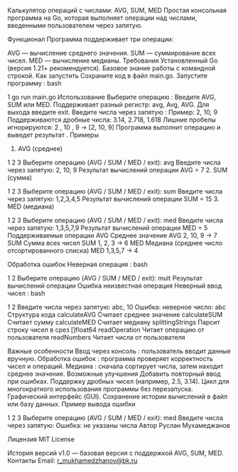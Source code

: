 Калькулятор операций с числами: AVG, SUM, MED
Простая консольная программа на Go, которая выполняет операции над числами, введенными пользователем через запятую.

Функционал
Программа поддерживает три операции:

AVG — вычисление среднего значения.
SUM — суммирование всех чисел.
MED — вычисление медианы.
Требования
Установленный Go (версия 1.21+ рекомендуется).
Базовое знание работы с командной строкой.
Как запустить
Сохраните код в файл main.go.
Запустите программу :
bash


1
go run main.go
Использование
Выберите операцию :
Введите AVG, SUM или MED.
Поддерживает разный регистр: avg, Avg, AVG.
Для выхода введите exit.
Введите числа через запятую :
Пример: 2, 10, 9
Поддерживаются дробные числа: 3.14, 2.718, 1.618
Лишние пробелы игнорируются: 2 , 10 , 9 → [2, 10, 9]
Программа выполнит операцию и выведет результат .
Примеры
1. AVG (среднее)


1
2
3
Выберите операцию (AVG / SUM / MED / exit): avg
Введите числа через запятую: 2, 10, 9
Результат вычислений операции AVG = 7
2. SUM (сумма)


1
2
3
Выберите операцию (AVG / SUM / MED / exit): sum
Введите числа через запятую: 1,2,3,4,5
Результат вычислений операции SUM = 15
3. MED (медиана)


1
2
3
Выберите операцию (AVG / SUM / MED / exit): med
Введите числа через запятую: 1,3,5,7,9
Результат вычислений операции MED = 5
Поддерживаемые операции
AVG
Среднее значение
AVG 2, 10, 9
→
7
SUM
Сумма всех чисел
SUM 1, 2, 3
→
6
MED
Медиана (среднее число отсортированного списка)
MED 1,3,5,7
→
4

Обработка ошибок
Неверная операция :
bash


1
2
Выберите операцию (AVG / SUM / MED / exit): mult
Результат вычислений операции Ошибка неизвестная операция
Неверный ввод чисел :
bash


1
2
Введите числа через запятую: abc, 10
Ошибка: неверное число: abc
Структура кода
calculateAVG
Считает среднее значение
calculateSUM
Считает сумму
calculateMED
Считает медиану
splittingStrings
Парсит строку чисел в срез
[]float64
readOperation
Читает операцию от пользователя
readNumbers
Читает числа от пользователя

Важные особенности
Ввод через консоль : пользователь вводит данные вручную.
Обработка ошибок : программа проверяет корректность чисел и операций.
Медиана : сначала сортирует числа, затем находит среднее значение.
Возможные улучшения
Добавить повторный ввод при ошибках.
Поддержку дробных чисел (например, 2.5, 3.14).
Цикл для многократного использования программы без перезапуска.
Графический интерфейс (GUI).
Сохранение истории вычислений в файл или базу данных.
Пример вывода ошибки


1
2
3
Выберите операцию (AVG / SUM / MED / exit): med
Введите числа через запятую: 
Ошибка: не указаны числа
Автор
Руслан Мухамеджанов

Лицензия
MIT License

История версий
v1.0 — базовая версия с поддержкой AVG, SUM, MED.
Контакты
Email: r_mukhamedzhanov@bk.ru
